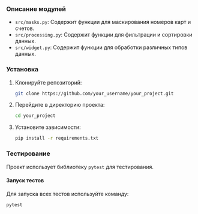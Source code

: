 
### Описание модулей

- `src/masks.py`: Содержит функции для маскирования номеров карт и счетов.
- `src/processing.py`: Содержит функции для фильтрации и сортировки данных.
- `src/widget.py`: Содержит функции для обработки различных типов данных.

### Установка

1. Клонируйте репозиторий:

    ```bash
    git clone https://github.com/your_username/your_project.git
    ```

2. Перейдите в директорию проекта:

    ```bash
    cd your_project
    ```

3. Установите зависимости:

    ```bash
    pip install -r requirements.txt
    ```

### Тестирование

Проект использует библиотеку `pytest` для тестирования.

#### Запуск тестов

Для запуска всех тестов используйте команду:

```bash
pytest

